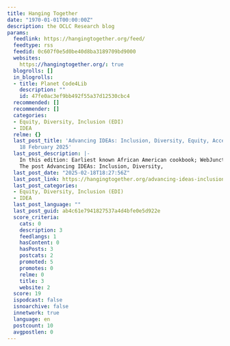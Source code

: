```yaml
---
title: Hanging Together
date: "1970-01-01T00:00:00Z"
description: the OCLC Research blog
params:
  feedlink: https://hangingtogether.org/feed/
  feedtype: rss
  feedid: 0c607f0e5d0be40d8ba3189709bd9000
  websites:
    https://hangingtogether.org/: true
  blogrolls: []
  in_blogrolls:
  - title: Planet Code4Lib
    description: ""
    id: 47fe0ac3ef9bb492f55a37d12530cbc4
  recommended: []
  recommender: []
  categories:
  - Equity, Diversity, Inclusion (EDI)
  - IDEA
  relme: {}
  last_post_title: 'Advancing IDEAs: Inclusion, Diversity, Equity, Accessibility,
    18 February 2025'
  last_post_description: |-
    In this edition: Earliest known African American cookbook; WebJunction webinar on neuroinclusive library workplaces; documentaries focus on libraries.
    The post Advancing IDEAs: Inclusion, Diversity,
  last_post_date: "2025-02-18T18:27:56Z"
  last_post_link: https://hangingtogether.org/advancing-ideas-inclusion-diversity-equity-accessibility-18-february-2025/?utm_source=rss&utm_medium=rss&utm_campaign=advancing-ideas-inclusion-diversity-equity-accessibility-18-february-2025
  last_post_categories:
  - Equity, Diversity, Inclusion (EDI)
  - IDEA
  last_post_language: ""
  last_post_guid: ab4c61e7941827537a4d4bfe0e5d922e
  score_criteria:
    cats: 0
    description: 3
    feedlangs: 1
    hasContent: 0
    hasPosts: 3
    postcats: 2
    promoted: 5
    promotes: 0
    relme: 0
    title: 3
    website: 2
  score: 19
  ispodcast: false
  isnoarchive: false
  innetwork: true
  language: en
  postcount: 10
  avgpostlen: 0
---
```

